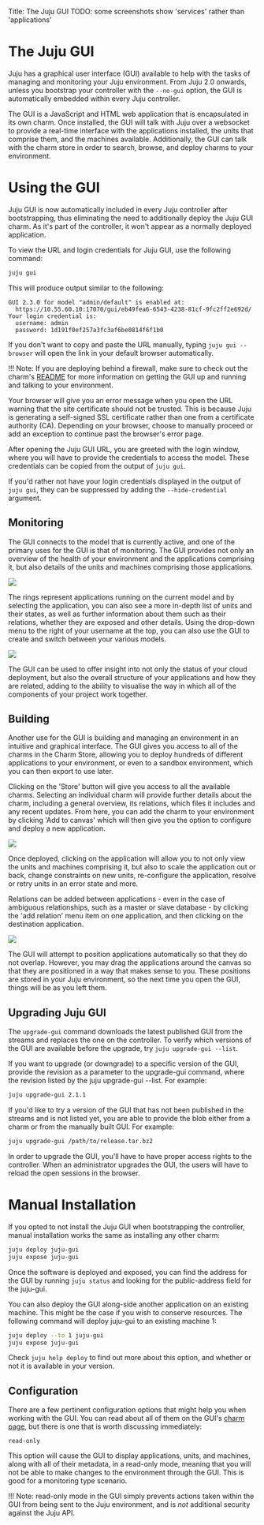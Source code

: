 Title: The Juju GUI
TODO: some screenshots show 'services' rather than 'applications'

# The Juju GUI

Juju has a graphical user interface (GUI) available to help with the tasks of 
managing and monitoring your Juju environment. From Juju 2.0 onwards, unless 
you bootstrap your controller with the `--no-gui` option, the GUI is 
automatically embedded within every Juju controller.

The GUI is a JavaScript and HTML web application that is encapsulated in its 
own charm. Once installed, the GUI will talk with Juju over a websocket to 
provide a real-time interface with the applications installed, the units that 
comprise them, and the machines available. Additionally, the GUI can talk with 
the charm store in order to search, browse,
and deploy charms to your environment.

# Using the GUI

Juju GUI is now automatically included in every Juju controller after 
bootstrapping, thus eliminating the need to additionally deploy the Juju GUI 
charm. As it's part of the controller, it won't appear as a normally deployed 
application.

To view the URL and login credentials for Juju GUI, use the following command:

```bash
juju gui
```

This will produce output similar to the following:

```no-highlight
GUI 2.3.0 for model "admin/default" is enabled at:
  https://10.55.60.10:17070/gui/eb49fea6-6543-4238-81cf-9fc2ff2e692d/
Your login credential is:
  username: admin
  password: 1d191f0ef257a3fc3af6be0814f6f1b0
```

If you don't want to copy and paste the URL manually, typing `juju gui
--browser` will open the link in your default browser automatically.

!!! Note: If you are deploying behind a firewall, make sure to check out the 
charm's [README](https://jujucharms.com/juju-gui/) for more information on 
getting the GUI up and running and talking to your environment.

Your browser will give you an error message when you open the URL warning that
the site certificate should not be trusted. This is because Juju is generating
a self-signed SSL certificate rather than one from a certificate authority (CA).
Depending on your browser, choose to manually proceed or add an exception to
continue past the browser's error page.

After opening the Juju GUI URL, you are greeted with the login window, where
you will have to provide the credentials to access the model. These
credentials can be copied from the output of `juju gui`. 

If you'd rather not have your login credentials displayed in the output of
`juju gui`, they can be suppressed by adding the `--hide-credential`
argument. 

## Monitoring

The GUI connects to the model that is currently active, and one of the primary 
uses for the GUI is that of monitoring. The GUI provides not only an overview 
of the health of your environment and the applications comprising it, but also 
details of the units and machines comprising those applications.

![](./media/gui2_management-status.png)

The rings represent applications running on the current model and by selecting
the application, you can also see a more in-depth list of units and their
states, as well as further information about them such as their relations,
whether they are exposed and other details. Using the drop-down menu to the
right of your username at the top, you can also use the GUI to create and switch
between your various models.

![](./media/gui2_management-add-model.png)

The GUI can be used to offer insight into not only the status of your cloud
deployment, but also the overall structure of your applications and how they are
related, adding to the ability to visualise the way in which all of the
components of your project work together. 


## Building

Another use for the GUI is building and managing an environment in an intuitive
and graphical interface. The GUI gives you access to all of the charms in the
Charm Store, allowing you to deploy hundreds of different applications to your
environment, or even to a sandbox environment, which you can then export to use
later.

Clicking on the 'Store' button will give you access to all the available
charms. Selecting an individual charm will provide further details about the
charm, including a general overview, its relations, which files it includes and
any recent updates. From here, you can add the charm to your environment by
clicking 'Add to canvas' which will then give you the option to configure and
deploy a new application.

![](./media/gui2_management-charmstore.png)

Once deployed, clicking on the application will allow you to not only view the 
units and machines comprising it, but also to scale the application out or back, 
change constraints on new units, re-configure the application, resolve or retry 
units in an error state and more.

Relations can be added between applications - even in the case of ambiguous
relationships, such as a master or slave database - by clicking the 'add
relation' menu item on one application, and then clicking on the destination
application.

![](./media/gui2_management-relationship.png)

The GUI will attempt to position applications automatically so that they do not
overlap. However, you may drag the applications around the canvas so that 
they are positioned in a way that makes sense to you. These positions are stored
in your Juju environment, so the next time you open the GUI, things will be as
you left them.

## Upgrading Juju GUI

The `upgrade-gui` command downloads the latest published GUI from the streams 
and replaces the one on the controller. To verify which versions of the GUI 
are available before the upgrade, try ```juju upgrade-gui --list```.

If you want to upgrade (or downgrade) to a specific version of the GUI, 
provide the revision as a parameter to the upgrade-gui command, where the 
revision listed by the juju upgrade-gui --list. For example:

```bash
juju upgrade-gui 2.1.1 
```

If you'd like to try a version of the GUI that has not been published in the 
streams and is not listed yet, you are able to provide the blob either from a 
charm or from the manually built GUI. For example:

```bash
juju upgrade-gui /path/to/release.tar.bz2
```
In order to upgrade the GUI, you'll have to have proper access rights to the 
controller. When an administrator upgrades the GUI, the users will have to 
reload the open sessions in the browser.

# Manual Installation

If you opted to not install the Juju GUI when bootstrapping the controller, 
manual installation works the same as installing any other charm:

```bash
juju deploy juju-gui
juju expose juju-gui
```

Once the software is deployed and exposed, you can find the address for the GUI
by running `juju status` and looking for the public-address field for the 
juju-gui.

You can also deploy the GUI along-side another application on an existing
machine. 
This might be the case if you wish to conserve resources. The following 
command will deploy juju-gui to an existing machine 1:

```bash
juju deploy --to 1 juju-gui
juju expose juju-gui
```

Check `juju help deploy` to find out more about this option, and whether or not
it is available in your version.

## Configuration

There are a few pertinent configuration options that might help you when 
working with the GUI. You can read about all of them on the GUI's [charm 
page](https://jujucharms.com/juju-gui/), but there is one that is worth 
discussing immediately:

```no-highlight
read-only
```

This option will cause the GUI to display applications, units, and machines, 
along with all of their metadata, in a read-only mode, meaning that you will not
be able to make changes to the environment through the GUI. This is good for a
monitoring type scenario.

!!! Note: read-only mode in the GUI simply prevents actions taken within the 
GUI from being sent to the Juju environment, and is _not_ additional security 
against the Juju API.



